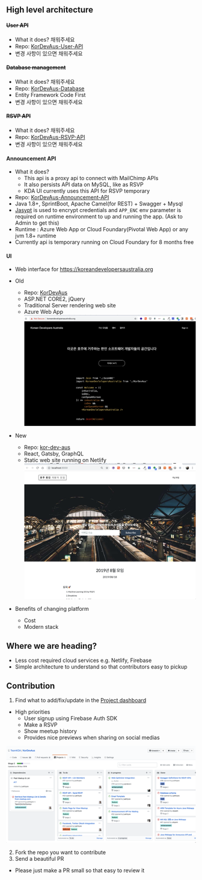 


## High level architecture

#### ~~User API~~
- What it does? 채워주세요
- Repo: [KorDevAus-User-API](https://github.com/TeamKDA/KorDevAus-User-API)
- 변경 사항이 있으면 채워주세요

#### ~~Database management~~
- What it does? 채워주세요
- Repo: [KorDevAus-Database](https://github.com/TeamKDA/KorDevAus-Database)
- Entity Framework Code First
- 변경 사항이 있으면 채워주세요

#### ~~RSVP API~~
- What it does? 채워주세요
- Repo: [KorDevAus-RSVP-API](https://github.com/TeamKDA/KorDevAus-RSVP-API)
- 변경 사항이 있으면 채워주세요

#### Announcement API
- What it does? 
  - This api is a proxy api to connect with MailChimp APIs
  - It also persists API data on MySQL, like as RSVP
  - KDA UI currently uses this API for RSVP temporary
- Repo: [KorDevAus-Announcement-API](https://github.com/TeamKDA/KorDevAus-Announcement-API)
- Java 1.8+, SprintBoot, Apache Camel(for REST) + Swagger + Mysql 
- [Jasypt](http://www.jasypt.org) is used to encrypt credentials and `APP_ENC` env parameter is required on runtime environment to up and running the app. (Ask to Admin to get this) 
- Runtime : Azure Web App or Cloud Foundary(Pivotal Web App) or any jvm 1.8+ runtime
- Currently api is temporary running on Cloud Foundary for 8 months free


#### UI
- Web interface for https://koreandevelopersaustralia.org

- Old
  - Repo: [KorDevAus](https://github.com/TeamKDA/KorDevAus)
  - ASP.NET CORE2, jQuery
  - Traditional Server rendering web site
  - Azure Web App 
  ![](./src/images/old_website.png)

- New
  - Repo: [kor-dev-aus](https://github.com/TeamKDA/kor-dev-aus)
  - React, Gatsby, GraphQL
  - Static web site running on Netlify
  ![](./src/images/new_website.png)

- Benefits of changing platform
  - Cost 
  - Modern stack


## Where we are heading?
- Less cost required cloud services e.g. Netlify, Firebase
- Simple architecture to understand so that contributors easy to pickup


## Contribution
1. Find what to add/fix/update in the [Project dashboard](https://github.com/TeamKDA/KorDevAus/projects/2)
  - High priorities
    - User signup using Firebase Auth SDK
    - Make a RSVP
    - Show meetup history
    - Provides nice previews when sharing on social medias

![](./src/images/project_dashboard.png)

2. Fork the repo you want to contribute
3. Send a beautiful PR
  - Please just make a PR small so that easy to review it






